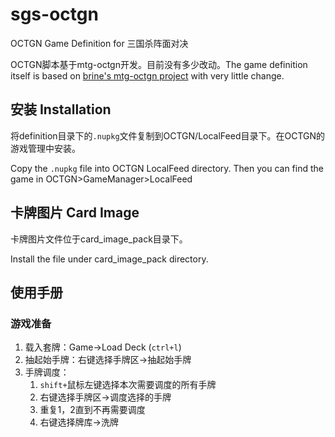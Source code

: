 sgs-octgn
=========

OCTGN Game Definition for 三国杀阵面对决

OCTGN脚本基于mtg-octgn开发。目前没有多少改动。The game definition itself is based on [brine's mtg-octgn project](https://github.com/brine/mtg-octgn) with very little change.

## 安装 Installation
将definition目录下的`.nupkg`文件复制到OCTGN/LocalFeed目录下。在OCTGN的游戏管理中安装。

Copy the `.nupkg` file into OCTGN LocalFeed directory. Then you can find the game in OCTGN>GameManager>LocalFeed

## 卡牌图片 Card Image
卡牌图片文件位于card_image_pack目录下。

Install the file under card_image_pack directory.

## 使用手册

### 游戏准备

1. 载入套牌：Game->Load Deck (`ctrl+l`)
2. 抽起始手牌：右键选择手牌区->抽起始手牌
3. 手牌调度：
	1. `shift+`鼠标左键选择本次需要调度的所有手牌
	2. 右键选择手牌区->调度选择的手牌
	3. 重复1，2直到不再需要调度
	3. 右键选择牌库->洗牌


